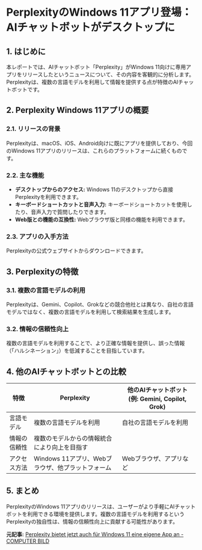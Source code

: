 # PerplexityのWindows 11アプリ登場：AIチャットボットがデスクトップに

## 1. はじめに

本レポートでは、AIチャットボット「Perplexity」がWindows 11向けに専用アプリをリリースしたというニュースについて、その内容を客観的に分析します。Perplexityは、複数の言語モデルを利用して情報を提供する点が特徴のAIチャットボットです。

## 2. Perplexity Windows 11アプリの概要

### 2.1. リリースの背景

Perplexityは、macOS、iOS、Android向けに既にアプリを提供しており、今回のWindows 11アプリのリリースは、これらのプラットフォームに続くものです。

### 2.2. 主な機能

* **デスクトップからのアクセス:** Windows 11のデスクトップから直接Perplexityを利用できます。
* **キーボードショートカットと音声入力:** キーボードショートカットを使用したり、音声入力で質問したりできます。
* **Web版との機能の互換性:** Webブラウザ版と同様の機能を利用できます。

### 2.3. アプリの入手方法

Perplexityの公式ウェブサイトからダウンロードできます。

## 3. Perplexityの特徴

### 3.1. 複数の言語モデルの利用

Perplexityは、Gemini、Copilot、Grokなどの競合他社とは異なり、自社の言語モデルではなく、複数の言語モデルを利用して検索結果を生成します。

### 3.2. 情報の信頼性向上

複数の言語モデルを利用することで、より正確な情報を提供し、誤った情報（「ハルシネーション」）を低減することを目指しています。

## 4. 他のAIチャットボットとの比較

| 特徴 | Perplexity | 他のAIチャットボット (例: Gemini, Copilot, Grok) |
| ------------- | -------------------------------------------- | ------------------------------------------------ |
| 言語モデル | 複数の言語モデルを利用 | 自社の言語モデルを利用 |
| 情報の信頼性 | 複数のモデルからの情報統合により向上を目指す | |
| アクセス方法 | Windows 11アプリ、Webブラウザ、他プラットフォーム | Webブラウザ、アプリなど |

## 5. まとめ

PerplexityのWindows 11アプリのリリースは、ユーザーがより手軽にAIチャットボットを利用できる環境を提供します。複数の言語モデルを利用するというPerplexityの独自性は、情報の信頼性向上に貢献する可能性があります。



**元記事:** [Perplexity bietet jetzt auch für Windows 11 eine eigene App an - COMPUTER BILD](https://www.computerbild.de/artikel/cb-News-Internet-Kuenstliche-Intelligenz-Perplexity-bietet-jetzt-auch-fuer-Windows-11-eine-App-an-39536689.html)